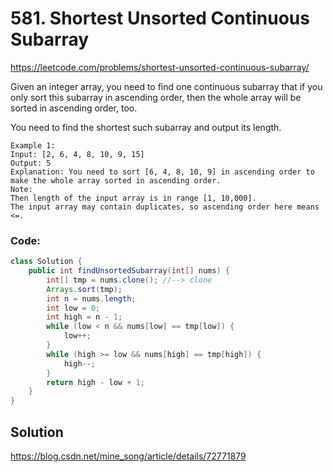 # 581. Shortest Unsorted Continuous Subarray

https://leetcode.com/problems/shortest-unsorted-continuous-subarray/

Given an integer array, you need to find one continuous subarray that if you only sort this subarray in ascending order, then the whole array will be sorted in ascending order, too.

You need to find the shortest such subarray and output its length.

```
Example 1:
Input: [2, 6, 4, 8, 10, 9, 15]
Output: 5
Explanation: You need to sort [6, 4, 8, 10, 9] in ascending order to make the whole array sorted in ascending order.
Note:
Then length of the input array is in range [1, 10,000].
The input array may contain duplicates, so ascending order here means <=.
```

### Code: 
```Java
class Solution {
	public int findUnsortedSubarray(int[] nums) {
		int[] tmp = nums.clone(); //--> clone
		Arrays.sort(tmp);
		int n = nums.length;
		int low = 0;
		int high = n - 1;
		while (low < n && nums[low] == tmp[low]) {
			low++;
		}
		while (high >= low && nums[high] == tmp[high]) {
			high--;
		}
		return high - low + 1;
	}
}
```


## Solution
https://blog.csdn.net/mine_song/article/details/72771879


